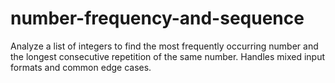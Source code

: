 # number-frequency-and-sequence
Analyze a list of integers to find the most frequently occurring number and the longest consecutive repetition of the same number. Handles mixed input formats and common edge cases.

